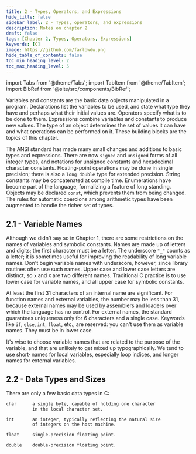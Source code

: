 ```yaml
---
title: 2 - Types, Operators, and Expressions
hide_title: false
sidebar_label: 2 - Types, operators, and expressions
description: Notes on chapter 2
draft: false
tags: [Chapter 2, Types, Operators, Expressions]
keywords: [C]
image: https://github.com/farlowdw.png
hide_table_of_contents: false
toc_min_heading_level: 2
toc_max_heading_level: 5
---
```


import Tabs from '@theme/Tabs';
import TabItem from '@theme/TabItem';
import BibRef from '@site/src/components/BibRef';

Variables and constants are the basic data objects manipulated in a program.
Declarations list the variables to be used, and state what type they have and
perhaps what their initial values are. Operators specify what is to be done to
them. Expressions combine variables and constants to produce new values. The
type of an object determines the set of values it can have and what operations
can be performed on it. These building blocks are the topics of this chapter.

The ANSI standard has made many small changes and additions to basic
types and expressions. There are now `signed` and `unsigned` forms of all
integer types, and notations for unsigned constants and hexadecimal character
constants. Floating-point operations may be done in single precision; there is
also a `long double` type for extended precision. String constants may be concatenated
at compile time. Enumerations have become part of the language,
formalizing a feature of long standing. Objects may be declared `const`, which
prevents them from being changed. The rules for automatic coercions among
arithmetic types have been augmented to handle the richer set of types.

## 2.1 - Variable Names 

Although we didn't say so in Chapter 1, there are some restrictions on the
names of variables and symbolic constants. Names are rnade up of letters and
digits; the first character must be a letter. The underscore `"_"` counts as a
letter; it is sometimes useful for improving the readability of long variable
names. Don't begin variable names with underscore, however, since library routines
often use such names. Upper case and lower case letters are distinct, so `x`
and `X` are two different names. Traditional C practice is to use lower case for
variable names, and all upper case for symbolic constants.

At least the first 31 characters of an internal name are significant. For
function names and external variables, the number may be less than 31, because
external names may be used by assemblers and loaders over which the language
has no control. For external names, the standard guarantees uniqueness only
for 6 characters and a single case. Keywords like `if`, `else`, `int`, `float`, etc.,
are reserved: you can't use them as variable names. They must be in lower
case.

It's wise to choose variable names that are related to the purpose of the variable,
and that are unlikely to get mixed up typographically. We tend to use
short· names for local variables, especially loop indices, and longer names for
external variables.

## 2.2 - Data Types and Sizes

There are only a few basic data types in C:

```
char      a single byte, capable of holding one character
          in the local character set.

int       an integer, typically reflecting the natural size
          of integers on the host machine.

float     single-precision floating point.

double    double-precision floating point.
```
